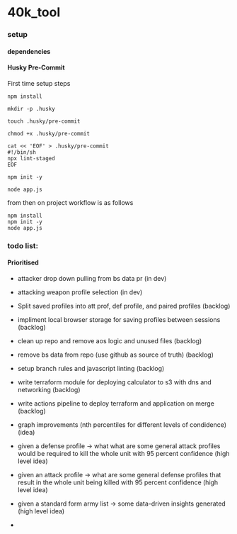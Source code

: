 # 40k_tool

### setup

#### dependencies

#### Husky Pre-Commit

First time setup steps

```
npm install 
```
```
mkdir -p .husky
```
```
touch .husky/pre-commit
```
```
chmod +x .husky/pre-commit
```
```
cat << 'EOF' > .husky/pre-commit
#!/bin/sh
npx lint-staged
EOF
```
```
npm init -y
```
```
node app.js
```

from then on project workflow is as follows

```
npm install
npm init -y
node app.js
```

### todo list:

#### Prioritised

- attacker drop down pulling from bs data pr (in dev)
- attacking weapon profile selection (in dev)
- Split saved profiles into att prof, def profile, and paired profiles (backlog)
- impliment local browser storage for saving profiles between sessions (backlog)
- clean up repo and remove aos logic and unused files (backlog)
- remove bs data from repo (use github as source of truth) (backlog)
- setup branch rules and javascript linting (backlog)
- write terraform module for deploying calculator to s3 with dns and networking (backlog)
- write actions pipeline to deploy terraform and application on merge (backlog)
- graph improvements (nth percentiles for different levels of condidence) (idea)

- given a defense profile -> what what are some general attack profiles would be required to kill the whole unit with 95 percent confidence (high level idea)
- given an attack profile -> what are some general defense profiles that result in the whole unit being killed with 95 percent confidence (high level idea)
- given a standard form army list -> some data-driven insights generated (high level idea)
-
